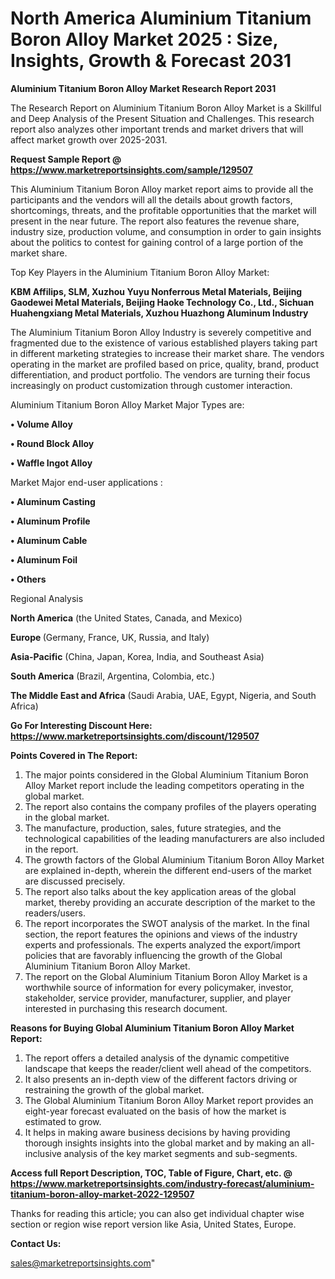 # North America Aluminium Titanium Boron Alloy Market 2025 : Size, Insights, Growth & Forecast 2031

<strong>Aluminium Titanium Boron Alloy Market Research Report 2031</strong>

The Research Report on Aluminium Titanium Boron Alloy Market is a Skillful and Deep Analysis of the Present Situation and Challenges. This research report also analyzes other important trends and market drivers that will affect market growth over 2025-2031.

<strong>Request Sample Report @ <a href=https://www.marketreportsinsights.com/sample/129507>https://www.marketreportsinsights.com/sample/129507</a></strong>

This Aluminium Titanium Boron Alloy market report aims to provide all the participants and the vendors will all the details about growth factors, shortcomings, threats, and the profitable opportunities that the market will present in the near future. The report also features the revenue share, industry size, production volume, and consumption in order to gain insights about the politics to contest for gaining control of a large portion of the market share.

Top Key Players in the Aluminium Titanium Boron Alloy Market:

<strong>KBM Affilips, SLM, Xuzhou Yuyu Nonferrous Metal Materials, Beijing Gaodewei Metal Materials, Beijing Haoke Technology Co., Ltd., Sichuan Huahengxiang Metal Materials, Xuzhou Huazhong Aluminum Industry</strong>

The Aluminium Titanium Boron Alloy Industry is severely competitive and fragmented due to the existence of various established players taking part in different marketing strategies to increase their market share. The vendors operating in the market are profiled based on price, quality, brand, product differentiation, and product portfolio. The vendors are turning their focus increasingly on product customization through customer interaction.

Aluminium Titanium Boron Alloy Market Major Types are:

<strong>• Volume Alloy

• Round Block Alloy

• Waffle Ingot Alloy</strong>

Market Major end-user applications :

<strong>• Aluminum Casting

• Aluminum Profile

• Aluminum Cable

• Aluminum Foil

• Others</strong>

Regional Analysis

</u><strong><b>North America</b></strong> (the United States, Canada, and Mexico)

<strong><b>Europe </b></strong>(Germany, France, UK, Russia, and Italy)

<strong><b>Asia-Pacific</b></strong> (China, Japan, Korea, India, and Southeast Asia)

<strong><b>South America</b></strong> (Brazil, Argentina, Colombia, etc.)

<strong><b>The Middle East and Africa</b></strong> (Saudi Arabia, UAE, Egypt, Nigeria, and South Africa)

<strong>Go For Interesting Discount Here: <a href=https://www.marketreportsinsights.com/discount/129507>https://www.marketreportsinsights.com/discount/129507</a></strong>

<strong>Points Covered in The Report:</strong>
<ol>
  <li>The major points considered in the Global Aluminium Titanium Boron Alloy Market report include the leading competitors operating in the global market.</li>
  <li>The report also contains the company profiles of the players operating in the global market.</li>
  <li>The manufacture, production, sales, future strategies, and the technological capabilities of the leading manufacturers are also included in the report.</li>
  <li>The growth factors of the Global Aluminium Titanium Boron Alloy Market are explained in-depth, wherein the different end-users of the market are discussed precisely.</li>
  <li>The report also talks about the key application areas of the global market, thereby providing an accurate description of the market to the readers/users.</li>
  <li>The report incorporates the SWOT analysis of the market. In the final section, the report features the opinions and views of the industry experts and professionals. The experts analyzed the export/import policies that are favorably influencing the growth of the Global Aluminium Titanium Boron Alloy Market.</li>
  <li>The report on the Global Aluminium Titanium Boron Alloy Market is a worthwhile source of information for every policymaker, investor, stakeholder, service provider, manufacturer, supplier, and player interested in purchasing this research document.</li>
</ol>
<strong>Reasons for Buying Global Aluminium Titanium Boron Alloy Market Report:</strong>

<ol>
  <li>The report offers a detailed analysis of the dynamic competitive landscape that keeps the reader/client well ahead of the competitors.</li>
  <li>It also presents an in-depth view of the different factors driving or restraining the growth of the global market.</li>
  <li>The Global Aluminium Titanium Boron Alloy Market report provides an eight-year forecast evaluated on the basis of how the market is estimated to grow.</li>
  <li>It helps in making aware business decisions by having providing thorough insights insights into the global market and by making an all-inclusive analysis of the key market segments and sub-segments.</li>
</ol>
<strong>Access full Report Description, TOC, Table of Figure, Chart, etc. @ <a href=https://www.marketreportsinsights.com/industry-forecast/aluminium-titanium-boron-alloy-market-2022-129507>https://www.marketreportsinsights.com/industry-forecast/aluminium-titanium-boron-alloy-market-2022-129507</a></strong>


Thanks for reading this article; you can also get individual chapter wise section or region wise report version like Asia, United States, Europe.

<strong>Contact Us:</strong>

sales@marketreportsinsights.com"
